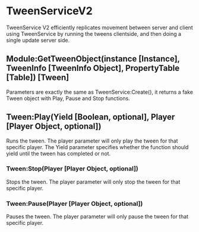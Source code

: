# TweenServiceV2
TweenService V2 efficiently replicates movement between server and client using TweenService
by running the tweens clientside, and then doing a single update server side.

## Module:GetTweenObject(instance [Instance], TweenInfo [TweenInfo Object], PropertyTable [Table]) [Tween]
Parameters are exactly the same as TweenService:Create(), it returns a fake Tween object with Play,
Pause and Stop functions.

## Tween:Play(Yield [Boolean, optional], Player [Player Object, optional])
Runs the tween. The player parameter will only play the tween for that specific player.
The Yield parameter specifies whether the function should yield until the tween has completed or not.

### Tween:Stop(Player [Player Object, optional])
Stops the tween. The player parameter will only stop the tween for that specific player.

### Tween:Pause(Player [Player Object, optional])
Pauses the tween. The player parameter will only pause the tween for that specific player.

